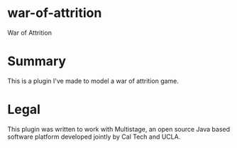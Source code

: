 war-of-attrition
====

War of Attrition

# Summary 

This is a plugin I've made to model a war of attrition game.

# Legal
This plugin was written to work with Multistage, an open source Java based software platform developed jointly by Cal Tech and UCLA. 
